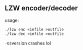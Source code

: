 ## LZW encoder/decoder

usage:
```
./lzw enc <infile >outfile
./lzw dec <infile >outfile
```

`-O3`version crashes lol

